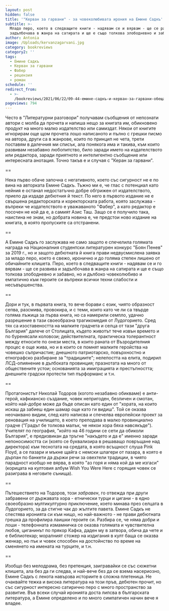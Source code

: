 ```yaml
---
layout: post
hidden: false
title: '"Керван за гарвани" - за човеколюбивата ирония на Емине Садкъ'
subtitle: >-
  Младо перо, което в следващите книги - надявам се и вярвам - ще се развива и
  задълбочава в жанра на сатирата и ще е също толкова злободневно и забавно
author: Antonia
image: /Uploads/kervanzagarvani.jpg
category: bookreviews
category2: ''
tags:
  - Емине Садкъ
  - Керван за гарвани
  - Фабер
  - рецензия
  - роман
schedule: ''
redirect_from:
  - >-
    /bookreviews/2021/06/22/09-44-емине-садкъ-и-керван-за-гарвани-обещание-за-свежо-и-иронично-перо.html
pageviews: 794
---
```

Често в "Литературни разговори" получавам съобщения от непознати автори с молба да прочета и напиша нещо за книгата им, обикновено продукт на много малко издателство или самиздат. Някои от книгите игнорирам още щом прочета лошо написаното и пълно с грешки писмо на автора, други са в жанрове, които по принцип не чета, трети поставям в далечния ми списък, ала понякога има и такива, към които развивам незабавно любопитство, било заради името на издателството или редактора, заради приятното и интелигентно съобщение или интересната анотация. Точно такъв е и случая с "Керан за гарвани". 

\==

Нека първо обаче започна с негативното, което със сигурност не е по вина на авторката Емине Садкъ. Тъжно ми е, че глас с потенциал като нейния е останал недостатъчно добре обгрижен от издателството, приело да издаде дебютния й текст. По него в първото издание не е свършена редакторската и коректорската работа, която заслужава - въпреки че издателството е уважаваното "Фабер", а като редактор е посочен не кой да е, а самият Азис Таш. Защо се е получило така, наистина не знам, но добрата новина е, че предстои ново издание на книгата, в която пропуските са отстранени. 

\==

А Емине Садкъ го заслужава не само защото е спечелила голямата награда на Националния студентски литературен конкурс "Боян Пенев" за 2019 г., но и защото дебютната й книга прави недвусмислена заявка за младо перо, което е свежо, иронично и до голяма степен лишено от обичайните клишета. Перо, което в следващите книги - надявам се и го вярвам - ще се развива и задълбочава в жанра на сатирата и ще е също толкова злободневно и забавно, но и дълбоко човеколюбиво и емпатично към героите си въпреки всички техни слабости и несъвършенства.

\==

Дори и тук, в първата книга, то вече борави с език, чиято образност сепва, разсмива, провокира, и с теми, които като че ли са твърде голяма лъжица за първа книга, но са намерили семпло, удачно разрешение в тази своеобразна трагикомедия от Лудогорието. Сред тях са изоставеността на малките градчета и селца от тази "друга България" далече от Столицата, където животът тече извън времето и по буренясали коловози; действителната, практическа толерантност между етносите по онези места, в които раната от Възродителния процес е още жива, но и в които се помнят малките геройства на човешко съпричастие; днешното патриотарско, повърхностно и етнографско разбиране за "традициите"; нелепостта на елита, подирил ЛСД-опиянение в дълбоката провинция; празнотата на много от обществените устои; основанията за имиграцията и престъпността; днешните градски протести тип пърформанс и т.н.  

\==

Протагонистът Николай Тодоров (когото незабавно обикваме) е анти-герой, кафкианско създание, човек непригоден, безличен и смотан, който най-добре може да бъде описан като един от "хората, на които искаш да забиеш един шамар още като ги видиш". Той се оказва неочаквано видим, след като написва и спечелва европейски проект за реновация на училището, в което преподава в малко провинциално градче ("Градът бе толкова малък, че някои хора бяха навсякъде"). Учителят по география, "който на 46 години се сети да обиколи България", е предизвикан да тръгне "накъдето и да е" именно заради непоносимостта си (която се буквализира в решаващо повръщане над директора) към теснотата на средата, в която всъщност слуша Pink Floyd, а се пазари и мъкне щайга с немски шлагери от пазара, в която е дърпан по банкети да държи речи за овехтели традиции, в чиято парадност изобщо не вярва, в която "аз горя и няма кой да ме изгаси" (корицата на култовия албум Wish You Were Here с горящия човек се разиграва в неговите сънища).  

\==

Пътешествието на Тодоров, този *забравен*, го отвежда при други забравени от държавата хора - етнически турци и цигани - в едно своеобразно мултикултурно приключение, което минава през селцата в Лудогорието, за да стигне чак до жълтите павета. Емине Садкъ не спестява иронията си към нищо, но най-важното - не прави дебютната грешка да профилира лаишки героите си. Разбира се, че няма добри и лоши - телефонната измамничка се оказва голямата и чувствителна любов, циганинът по прякор Кафка, даден му в затвора, обича да чете и е библиотекар; моралният стожер на издигания в култ баща се оказва женкар, но пък и човек способен на достойнство по време на сменянето на имената на турците, и т.н.  

\==

Изобщо без мелодрама, без претенция, заигравайки се със сюжетни клишета, ала без да ги следва, и най-вече без да се взема насериозно, Емине Садкъ с лекота навързва историите в сложна плетеница. Не очаквайте тежка и висока литература на този пръв, дебютен прочит, но със сигурност интересно сатирично перо с много пространство за развитие. Във всеки случай иронията доста липсва в българската литература, а Емине определено и по много симпатичен начин вече я владее.